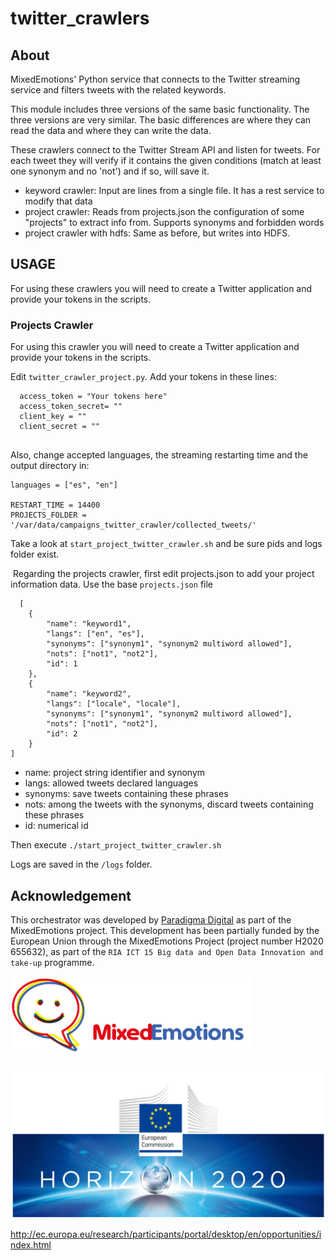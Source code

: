 # twitter_crawlers
## About

MixedEmotions' Python service that connects to the Twitter streaming service and filters tweets with the related keywords.

This module includes three versions of the same basic functionality. The three versions are very similar. The basic differences are where they can read the data and where they can write the data.

These crawlers connect to the Twitter Stream API and listen for tweets. For each tweet they will verify if it contains the given conditions (match at least one synonym and no 'not') and if so, will save it.

* keyword crawler: Input are lines from a single file. It has a rest service to modify that data
* project crawler: Reads from projects.json the configuration of some "projects" to extract info from. Supports synonyms and forbidden words
* project crawler with hdfs: Same as before, but writes into HDFS.

## USAGE

For using these crawlers you will need to create a Twitter application and provide your tokens in the scripts.

### Projects Crawler

For using this crawler you will need to create a Twitter application and provide your tokens in the scripts. 

Edit `twitter_crawler_project.py`. Add your tokens in these lines:
```
  access_token = "Your tokens here"
  access_token_secret= ""
  client_key = ""
  client_secret = ""
  
  ```
  Also, change accepted languages, the streaming restarting time and the output directory in:
```
languages = ["es", "en"]

RESTART_TIME = 14400
PROJECTS_FOLDER = '/var/data/campaigns_twitter_crawler/collected_tweets/'
```

Take a look at `start_project_twitter_crawler.sh` and be sure pids and logs folder exist.
  
  
  
  Regarding the projects crawler, first edit projects.json to add your project information data. Use the base `projects.json` file
```
  [
    {
        "name": "keyword1",
        "langs": ["en", "es"],
        "synonyms": ["synonym1", "synonym2 multiword allowed"],
        "nots": ["not1", "not2"],
        "id": 1
    },
    {
        "name": "keyword2",
        "langs": ["locale", "locale"],
        "synonyms": ["synonym1", "synonym2 multiword allowed"],
        "nots": ["not1", "not2"],
        "id": 2
    }
]
```
* name: project string identifier and synonym
* langs: allowed tweets declared languages
* synonyms: save tweets containing these phrases
* nots: among the tweets with the synonyms, discard tweets containing these phrases
* id: numerical id

Then execute `./start_project_twitter_crawler.sh`

Logs are saved in the `/logs` folder.

## Acknowledgement

This orchestrator was developed by [Paradigma Digital](https://en.paradigmadigital.com/) as part of the MixedEmotions project. This development has been partially funded by the European Union through the MixedEmotions Project (project number H2020 655632), as part of the `RIA ICT 15 Big data and Open Data Innovation and take-up` programme.

![MixedEmotions](https://raw.githubusercontent.com/MixedEmotions/MixedEmotions/master/img/me.png) 

![EU](https://raw.githubusercontent.com/MixedEmotions/MixedEmotions/master/img/H2020-Web.png)

 http://ec.europa.eu/research/participants/portal/desktop/en/opportunities/index.html

